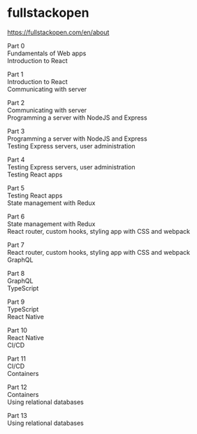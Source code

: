 # fullstackopen
https://fullstackopen.com/en/about

Part 0 <br />
Fundamentals of Web apps<br />
Introduction to React<br />

Part 1 <br />
Introduction to React<br />
Communicating with server<br />

Part 2 <br />
Communicating with server<br />
Programming a server with NodeJS and Express<br />

Part 3 <br />
Programming a server with NodeJS and Express<br />
Testing Express servers, user administration<br />

Part 4 <br />
Testing Express servers, user administration<br />
Testing React apps<br />

Part 5 <br />
Testing React apps<br />
State management with Redux<br />

Part 6 <br />
State management with Redux<br />
React router, custom hooks, styling app with CSS and webpack<br />

Part 7 <br />
React router, custom hooks, styling app with CSS and webpack<br />
GraphQL<br />

Part 8 <br />
GraphQL<br />
TypeScript<br />

Part 9 <br />
TypeScript<br />
React Native<br />

Part 10 <br />
React Native<br />
CI/CD<br />

Part 11 <br />
CI/CD<br />
Containers<br />

Part 12 <br />
Containers<br />
Using relational databases<br />

Part 13 <br />
Using relational databases
